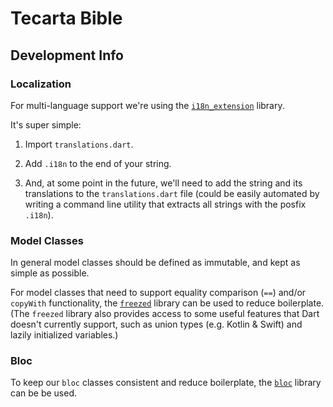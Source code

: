 # Tecarta Bible

## Development Info

### Localization

For multi-language support we're using the [`i18n_extension`](https://pub.dev/packages/i18n_extension) library.

It's super simple:

  1. Import `translations.dart`.

  2. Add `.i18n` to the end of your string.

  3. And, at some point in the future, we'll need to add the string and its translations to the `translations.dart` file (could be easily automated by writing a command line utility that extracts all strings with the posfix `.i18n`).

### Model Classes

In general model classes should be defined as immutable, and kept as simple as possible.

For model classes that need to support equality comparison (`==`) and/or `copyWith` functionality, the [`freezed`](https://pub.dev/packages/freezed) library can be used to reduce boilerplate. (The `freezed` library also provides access to some useful features that Dart doesn't currently support, such as union types (e.g. Kotlin & Swift) and lazily initialized variables.)

### Bloc

To keep our `bloc` classes consistent and reduce boilerplate, the [`bloc`](https://pub.dev/packages/bloc) library can be be used.
